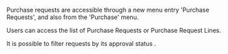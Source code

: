 Purchase requests are accessible through a new menu entry 'Purchase
Requests', and also from the 'Purchase' menu.

Users can access the list of Purchase Requests or Purchase Request
Lines.

It is possible to filter requests by its approval status .

